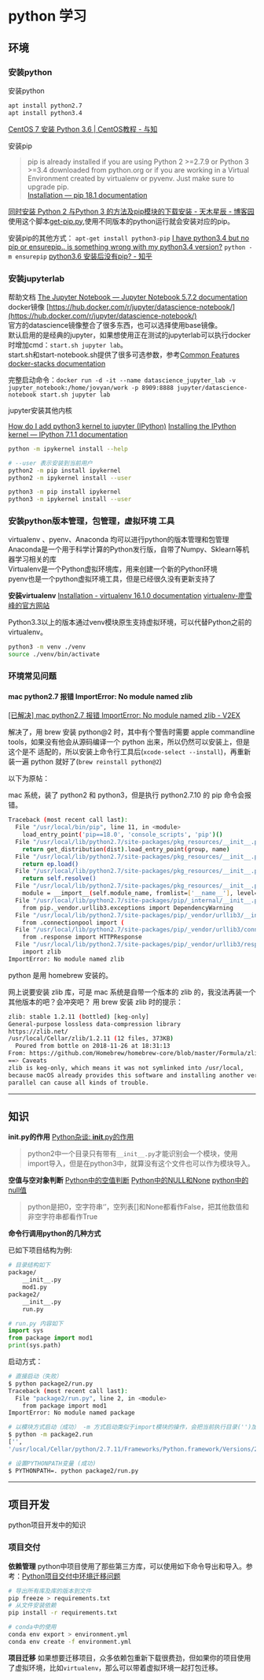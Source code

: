 # python 学习

## 环境

### 安装python

安装python

```bash
apt install python2.7
apt install python3.4
```

[CentOS 7 安装 Python 3.6 | CentOS教程 - 与知](https://www.yuzhi100.com/tutorial/centos/centos-anzhuang-python36)

安装pip
>pip is already installed if you are using Python 2 >=2.7.9 or Python 3 >=3.4 downloaded from python.org or if you are working in a Virtual Environment created by virtualenv or pyvenv. Just make sure to upgrade pip.  
[Installation &#8212; pip 18.1 documentation](https://pip.pypa.io/en/stable/installing/)

[同时安装 Python 2 与Python 3 的方法及pip模块的下载安装 - 天木星辰 - 博客园](https://www.cnblogs.com/zcool/p/7147245.html)  
使用这个脚本[get-pip.py](https://bootstrap.pypa.io/get-pip.py),使用不同版本的python运行就会安装对应的pip。

安装pip的其他方式：
`apt-get install python3-pip` [I have python3.4 but no pip or ensurepip.. is something wrong with my python3.4 version?](https://stackoverflow.com/questions/29871372/i-have-python3-4-but-no-pip-or-ensurepip-is-something-wrong-with-my-python3-4)
`python -m ensurepip` [python3.6 安装后没有pip? - 知乎](https://www.zhihu.com/question/54906859)

### 安装jupyterlab

帮助文档 [The Jupyter Notebook &mdash; Jupyter Notebook 5.7.2 documentation](https://jupyter-notebook.readthedocs.io/en/stable/index.html)  
docker镜像 [https://hub.docker.com/r/jupyter/datascience-notebook/](https://hub.docker.com/r/jupyter/datascience-notebook/)  
官方的datascience镜像整合了很多东西，也可以选择使用base镜像。  
默认启用的是经典的jupyter，如果想使用正在测试的jupyterlab可以执行docker时增加cmd：`start.sh jupyter lab`。  
start.sh和start-notebook.sh提供了很多可选参数，参考[Common Features docker-stacks documentation](https://jupyter-docker-stacks.readthedocs.io/en/latest/using/common.html#start-sh)  

完整启动命令：`docker run -d -it --name datascience_jupyter_lab -v jupyter_notebook:/home/jovyan/work -p 8909:8888 jupyter/datascience-notebook start.sh jupyter lab`  

jupyter安装其他内核

[How do I add python3 kernel to jupyter (IPython)](https://stackoverflow.com/questions/28831854/how-do-i-add-python3-kernel-to-jupyter-ipython)  [Installing the IPython kernel &mdash; IPython 7.1.1 documentation](https://ipython.readthedocs.io/en/stable/install/kernel_install.html#kernel-install)  

```bash
python -m ipykernel install --help

# --user 表示安装到当前用户
python2 -m pip install ipykernel
python2 -m ipykernel install --user

python3 -m pip install ipykernel
python3 -m ipykernel install --user
```

### 安装python版本管理，包管理，虚拟环境 工具

virtualenv 、pyenv、Anaconda 均可以进行python的版本管理和包管理  
Anaconda是一个用于科学计算的Python发行版，自带了Numpy、Sklearn等机器学习相关的库  
Virtualenv是一个Python虚拟环境库，用来创建一个新的Python环境  
pyenv也是一个python虚拟环境工具，但是已经很久没有更新支持了  

**安装virtualenv**
[Installation - virtualenv 16.1.0 documentation](https://virtualenv.pypa.io/en/latest/installation/)
[virtualenv-廖雪峰的官方网站](https://www.liaoxuefeng.com/wiki/0014316089557264a6b348958f449949df42a6d3a2e542c000/001432712108300322c61f256c74803b43bfd65c6f8d0d0000)

Python3.3以上的版本通过venv模块原生支持虚拟环境，可以代替Python之前的virtualenv。

```bash
python3 -m venv ./venv
source ./venv/bin/activate
````

### 环境常见问题

#### mac python2.7 报错 ImportError: No module named zlib

[[已解决] mac python2.7 报错 ImportError: No module named zlib - V2EX](https://www.v2ex.com/t/511697)

解决了，用 brew 安装 python@2 时，其中有个警告时需要 apple commandline tools，如果没有他会从源码编译一个 python 出来，所以仍然可以安装上，但是这个是不 适配的，所以安装上命令行工具后(`xcode-select --install`)，再重新装一遍 python 就好了(`brew reinstall python@2`)

以下为原帖：

mac 系统，装了 python2 和 python3，但是执行 python2.7.10 的 pip 命令会报错。

```bash
Traceback (most recent call last):
  File "/usr/local/bin/pip", line 11, in <module>
    load_entry_point('pip==18.0', 'console_scripts', 'pip')()
  File "/usr/local/lib/python2.7/site-packages/pkg_resources/__init__.py", line 484, in load_entry_point
    return get_distribution(dist).load_entry_point(group, name)
  File "/usr/local/lib/python2.7/site-packages/pkg_resources/__init__.py", line 2714, in load_entry_point
    return ep.load()
  File "/usr/local/lib/python2.7/site-packages/pkg_resources/__init__.py", line 2332, in load
    return self.resolve()
  File "/usr/local/lib/python2.7/site-packages/pkg_resources/__init__.py", line 2338, in resolve
    module = __import__(self.module_name, fromlist=['__name__'], level=0)
  File "/usr/local/lib/python2.7/site-packages/pip/_internal/__init__.py", line 20, in <module>
    from pip._vendor.urllib3.exceptions import DependencyWarning
  File "/usr/local/lib/python2.7/site-packages/pip/_vendor/urllib3/__init__.py", line 8, in <module>
    from .connectionpool import (
  File "/usr/local/lib/python2.7/site-packages/pip/_vendor/urllib3/connectionpool.py", line 36, in <module>
    from .response import HTTPResponse
  File "/usr/local/lib/python2.7/site-packages/pip/_vendor/urllib3/response.py", line 3, in <module>
    import zlib
ImportError: No module named zlib
```

python 是用 homebrew 安装的。

网上说要安装 zlib 库，可是 mac 系统是自带一个版本的 zlib 的，我没法再装一个其他版本的吧？会冲突吧？
用 brew 安装 zlib 时的提示：

```bash
zlib: stable 1.2.11 (bottled) [keg-only]
General-purpose lossless data-compression library
https://zlib.net/
/usr/local/Cellar/zlib/1.2.11 (12 files, 373KB)
  Poured from bottle on 2018-11-26 at 18:31:13
From: https://github.com/Homebrew/homebrew-core/blob/master/Formula/zlib.rb
==> Caveats
zlib is keg-only, which means it was not symlinked into /usr/local,
because macOS already provides this software and installing another version in
parallel can cause all kinds of trouble.
```

---

## 知识

**__init__.py的作用**
[Python杂谈: __init__.py的作用](https://www.cnblogs.com/tp1226/p/8453854.html)

>python2中一个目录只有带有`__init__.py`才能识别会一个模块，使用import导入，但是在python3中，就算没有这个文件也可以作为模块导入。

**空值与空对象判断**
[Python中的空值判断](https://www.jianshu.com/p/a0d273550f70)
[Python中的NULL和None](https://blog.csdn.net/songyunli1111/article/details/75145533)  [python中的null值](https://www.cnblogs.com/landhu/p/6497975.html)

>python是把0，空字符串‘’，空列表[]和None都看作False，把其他数值和非空字符串都看作True

**命令行调用python的几种方式**

已如下项目结构为例:

```bash
# 目录结构如下
package/
    __init__.py
    mod1.py
package2/
    __init__.py
    run.py
```

```python
# run.py 内容如下
import sys
from package import mod1
print(sys.path)
```

启动方式：

```bash
# 直接启动（失败）
$ python package2/run.py
Traceback (most recent call last):
  File "package2/run.py", line 2, in <module>
    from package import mod1
ImportError: No module named package

# 以模块方式启动（成功） -m 方式启动类似于import模块的操作，会把当前执行目录('')加入sys.path中
$ python -m package2.run
['',
'/usr/local/Cellar/python/2.7.11/Frameworks/Python.framework/Versions/2.7/lib/python27.zip',...]

# 设置PYTHONPATH变量 (成功)
$ PYTHONPATH=. python package2/run.py
```

---

## 项目开发

python项目开发中的知识

### 项目交付

**依赖管理**
python中项目使用了那些第三方库，可以使用如下命令导出和导入。参考：[Python项目交付中环境迁移问题](https://www.jianshu.com/p/28b64c050f42)

```bash
# 导出所有库及库的版本到文件
pip freeze > requirements.txt
# 从文件安装依赖
pip install -r requirements.txt

# conda中的使用
conda env export > environment.yml
conda env create -f environment.yml
```

**项目迁移**
如果想要迁移项目，众多依赖包重新下载很费劲，但如果你的项目使用了虚拟环境，比如`virtualenv`，那么可以带着虚拟环境一起打包迁移。
